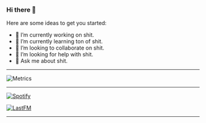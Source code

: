 ### Hi there 👋

Here are some ideas to get you started:

- 🔭 I’m currently working on shit.
- 🌱 I’m currently learning ton of shit.
- 👯 I’m looking to collaborate on shit.
- 🤔 I’m looking for help with shit.
- 💬 Ask me about shit.

---

![Metrics](https://metrics.lecoq.io/ARCHSTNC?template=classic&people=1&base.indepth=false&base.hireable=false&people.limit=0&people.identicons=false&people.identicons.hide=false&people.size=24&people.types=followers%2C%20following&people.shuffle=false&config.timezone=Asia%2FJakarta)

---

<!-- Spotify Stuff -->
[![Spotify](https://spotify-xi.vercel.app/api/spotify)](https://open.spotify.com/user/21c2fiyo3msehg6io65x74ria)
<!-- LastFM Scrobbles -->
[![LastFM](https://angga-lastfm.vercel.app/api?user=DeathRhythm&count=3&width=480)](https://www.last.fm/user/DeathRhythm)

---

